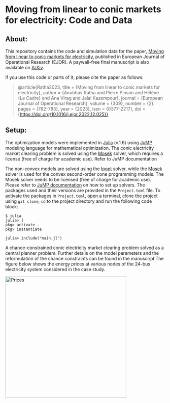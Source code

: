 # Moving from linear to conic markets for electricity: Code and Data

## About:
This repository contains the code and simulation data for the paper, [Moving from linear to conic markets for electricity](https://doi.org/10.1016/j.ejor.2022.12.025), published in European Journal of Operational Research (EJOR). A paywall-free final manuscript is also available on [ArXiv](https://arxiv.org/abs/2103.12122).

If you use this code or parts of it, please cite the paper as follows:
> @article{Ratha2023, title = {Moving from linear to conic markets for electricity},
author = {Anubhav Ratha and Pierre Pinson and Hélène {Le Cadre} and Ana Virag and Jalal Kazempour},
journal = {European Journal of Operational Research}, volume = {309}, number = {2}, pages = {762-783}, year = {2023}, issn = {0377-2217}, doi = {https://doi.org/10.1016/j.ejor.2022.12.025}}


## Setup:

The optimization models were implemented in [Julia](https://julialang.org) (v.1.6) using [JuMP](https://github.com/JuliaOpt/JuMP.jl) modeling language for mathematical optimization. The conic electricity market clearing problem is solved using the [Mosek](https://www.mosek.com) solver, which requires a license (free of charge for academic use). Refer to JuMP documentation 

The non-convex models are solved using the [Ipopt](https://ipoptjl.readthedocs.io/en/latest/ipopt.html) solver, while the [Mosek](https://www.mosek.com) solver is used for the convex second-order cone programming models. The Mosek solver needs to be licensed (free of charge for academic use).  Please refer to [JuMP documentation](https://jump.dev/JuMP.jl/stable/installation/#Supported-solvers) on how to set up solvers. The packages used and their versions are provided in the `Project.toml` file. To activate the packages in ```Project.toml```, open a terminal, clone the project using ```git clone```, ```cd``` to the project directory and run the following code block:
```
$ julia 
julia> ]
pkg> activate .
pkg> instantiate
```

```
julia> include("main.jl")
```

A chance-constrained conic electricity market clearing problem solved as a central planner problem. Further details on the model parameters and the reformulation of the chance constraints can be found in the manuscript.The figure below shows the energy prices at various nodes of the 24-bus electricity system considered in the case study.

<img width="381" alt="Prices" src="https://user-images.githubusercontent.com/19344128/172192699-5064902d-8b1b-4002-87a1-5203a66cf906.png">


